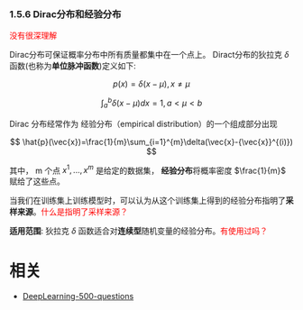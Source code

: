 

### 1.5.6 Dirac分布和经验分布

<span style="color:red;">没有很深理解</span>

Dirac分布可保证概率分布中所有质量都集中在一个点上。 Diract分布的狄拉克 $\delta​$ 函数(也称为**单位脉冲函数**)定义如下:

$$
p(x)=\delta(x-\mu), x\neq \mu
$$

$$
\int_{a}^{b}\delta(x-\mu)dx = 1, a < \mu < b
$$

Dirac 分布经常作为 经验分布（empirical distribution）的一个组成部分出现

$$
\hat{p}(\vec{x})=\frac{1}{m}\sum_{i=1}^{m}\delta(\vec{x}-{\vec{x}}^{(i)})
$$

其中， m 个点 $x^{1},...,x^{m}$ 是给定的数据集， **经验分布**将概率密度 $\frac{1}{m}​$ 赋给了这些点。

当我们在训练集上训练模型时，可以认为从这个训练集上得到的经验分布指明了**采样来源**。<span style="color:red;">什么是指明了采样来源？</span>

**适用范围**: 狄拉克 $\delta$ 函数适合对**连续型**随机变量的经验分布。<span style="color:red;">有使用过吗？</span>







# 相关

- [DeepLearning-500-questions](https://github.com/scutan90/DeepLearning-500-questions)
